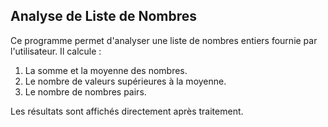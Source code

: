 ## Analyse de Liste de Nombres

Ce programme permet d'analyser une liste de nombres entiers fournie par l'utilisateur. Il calcule :  
1. La somme et la moyenne des nombres.  
2. Le nombre de valeurs supérieures à la moyenne.  
3. Le nombre de nombres pairs.  

Les résultats sont affichés directement après traitement.
